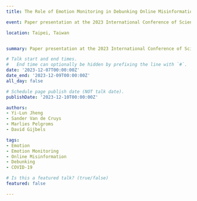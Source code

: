 ```yaml
---
title: The Role of Emotion Monitoring in Debunking Online Misinformation

event: Paper presentation at the 2023 International Conference of Science Education in Taiwan (ASET 2023)

location: Taipei, Taiwan


summary: Paper presentation at the 2023 International Conference of Science Education in Taiwan (ASET 2023)

# Talk start and end times.
#   End time can optionally be hidden by prefixing the line with `#`.
date: '2023-12-07T00:00:00Z'
date_end: '2023-12-09T00:00:00Z'
all_day: false

# Schedule page publish date (NOT talk date).
publishDate: '2023-12-10T00:00:00Z'

authors: 
- Yi-Lun Jheng
- Sander Van de Cruys
- Marlies Pelgroms
- David Gijbels

tags:
- Emotion
- Emotion Monitoring
- Online Misinformation
- Debunking
- COVID-19

# Is this a featured talk? (true/false)
featured: false

---
```


